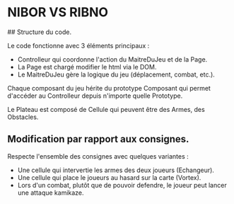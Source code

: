 # NIBOR VS RIBNO

## Structure du code.

Le code fonctionne avec 3 éléments principaux :

- Controlleur qui coordonne l'action du MaitreDuJeu et de la Page.
- La Page est chargé modifier le html via le DOM.
- Le MaitreDuJeu gère la logique du jeu (déplacement, combat, etc.).

Chaque composant du jeu hérite du prototype Composant qui permet d'accéder au Controlleur depuis n'importe quelle Prototype.

Le Plateau est composé de Cellule qui peuvent être des Armes, des Obstacles.

## Modification par rapport aux consignes.

Respecte l'ensemble des consignes avec quelques variantes :

- Une cellule qui intervertie les armes des deux joueurs (Echangeur).
- Une cellule qui place le joueurs au hasard sur la carte (Vortex).
- Lors d'un combat, plutôt que de pouvoir defendre, le joueur peut lancer une attaque kamikaze.
